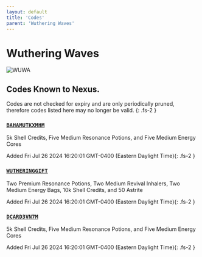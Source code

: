 ```yaml
---
layout: default
title: 'Codes'
parent: 'Wuthering Waves'
---
```


# Wuthering Waves

![WUWA](https://cdn.discordapp.com/emojis/1266477000583811232.png)

## Codes Known to Nexus.

Codes are not checked for expiry and are only periodically pruned, therefore codes listed here may no longer be valid.
{: .fs-2 }

### [`BAHAMUTKXMHM`](https://clipboard.nexus-codes.app/?copy=BAHAMUTKXMHM)

5k Shell Credits, Five Medium Resonance Potions, and Five Medium Energy Cores

Added Fri Jul 26 2024 16:20:01 GMT-0400 (Eastern Daylight Time){: .fs-2 }

### [`WUTHERINGGIFT`](https://clipboard.nexus-codes.app/?copy=WUTHERINGGIFT)

Two Premium Resonance Potions, Two Medium Revival Inhalers, Two Medium Energy Bags, 10k Shell Credits, and 50 Astrite

Added Fri Jul 26 2024 16:20:01 GMT-0400 (Eastern Daylight Time){: .fs-2 }

### [`DCARD3VN7M`](https://clipboard.nexus-codes.app/?copy=DCARD3VN7M)

5k Shell Credits, Five Medium Resonance Potions, and Five Medium Energy Cores

Added Fri Jul 26 2024 16:20:01 GMT-0400 (Eastern Daylight Time){: .fs-2 }
